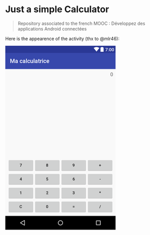 # Just a simple Calculator

> Repository associated to the french MOOC :
> Développez des applications Android connectées

Here is the appearence of the activity (thx to @mlr46):

![Appearence of the Calculator](./Appearence.png)
